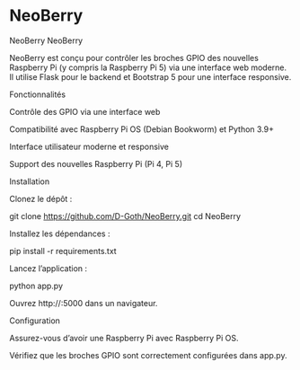 # NeoBerry

NeoBerry NeoBerry

NeoBerry est conçu pour contrôler les broches GPIO des nouvelles Raspberry Pi (y compris la Raspberry Pi 5) via une interface web moderne. Il utilise Flask pour le backend et Bootstrap 5 pour une interface responsive.

Fonctionnalités

Contrôle des GPIO via une interface web

Compatibilité avec Raspberry Pi OS (Debian Bookworm) et Python 3.9+

Interface utilisateur moderne et responsive

Support des nouvelles Raspberry Pi (Pi 4, Pi 5)

Installation

Clonez le dépôt :

git clone https://github.com/D-Goth/NeoBerry.git
cd NeoBerry

Installez les dépendances :

pip install -r requirements.txt

Lancez l’application :

python app.py

Ouvrez http://<IP-de-votre-Pi>:5000 dans un navigateur.

Configuration

Assurez-vous d’avoir une Raspberry Pi avec Raspberry Pi OS.

Vérifiez que les broches GPIO sont correctement configurées dans app.py.
